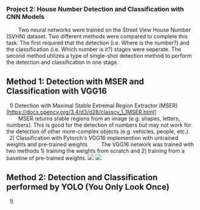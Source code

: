### Project 2: House Number Detection and Classification with CNN Models
&nbsp;&nbsp;&nbsp;&nbsp;&nbsp;&nbsp;&nbsp;&nbsp;Two neural networks were trained on the Street View House Number (SVHN) dataset. Two different methods were compared to complete this task. The first required that the detection (i.e. Where is the number?) and the classification (i.e. Which number is it?) stages were seperate. The second method utilizes a type of single-shot detection method to perform the detection and classification in one stage.

## Method 1: Detection with MSER and Classification with VGG16
&nbsp;&nbsp;1) Detection with Maximal Stable Extremal Region Extractor (MSER)[https://docs.opencv.org/3.4/d3/d28/classcv_1_1MSER.html]  
&nbsp;&nbsp;&nbsp;&nbsp;&nbsp;&nbsp;&nbsp;&nbsp;MSER returns stable regions from an image (e.g. shapes, letters, numbers). This is good for the detection of numbers but may not work for the detection of other more-complex objects (e.g. vehicles, people, etc.).  
&nbsp;&nbsp;2) Classification with Pytorch's VGG16 implemention with untrained weights and pre-trained weights
&nbsp;&nbsp;&nbsp;&nbsp;&nbsp;&nbsp;&nbsp;&nbsp;The VGG16 network was trained with two methods 1) training the weights from scratch and 2) training from a baseline of pre-trained weights.
<img src="https://user-images.githubusercontent.com/29446797/167309158-949b24bc-2e22-47fc-a688-d06bbb262538.png">
<img src="https://user-images.githubusercontent.com/29446797/167309161-c2e9381e-4ef2-46fc-8ca0-6a3af97f615e.png">



## Method 2: Detection and Classification performed by YOLO (You Only Look Once)
&nbsp;&nbsp;1)
